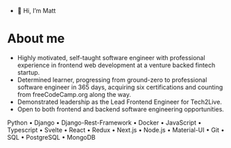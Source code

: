 - 👋 Hi, I’m Matt

<!---
mseidel819/mseidel819 is a ✨ special ✨ repository because its `README.md` (this file) appears on your GitHub profile.
You can click the Preview link to take a look at your changes.
--->
<h1> About me</h1>
<ul>
  <li>Highly motivated, self-taught software engineer with professional experience in frontend web development at a venture backed fintech startup.</li>
  <li>Determined learner, progressing from ground-zero to professional software engineer in 365 days, acquiring six certifications and counting from freeCodeCamp.org along the way.</li>
  <li>Demonstrated leadership as the Lead Frontend Engineer for Tech2Live. </li>
  <li>Open to both frontend and backend software engineering opportunities.</li>
</ul>


Python • Django • Django-Rest-Framework • Docker • JavaScript • Typescript • Svelte • React • Redux • Next.js • Node.js • Material-UI • Git • SQL • PostgreSQL • MongoDB

